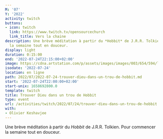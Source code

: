 ```yaml
---
M: '07'
Y: '2022'
activity: twitch
buttons:
- icon: twitch
  link: https://www.twitch.tv/opensourcechurch
  link_title: Vers la chaine
description: Une brève méditation à partir du *Hobbit* de J.R.R. Tolkien. Pour commencer
  la semaine tout en douceur.
display: light
duration: 0:15:00
end: '2022-07-24T22:15:00+02:00'
image: https://cdna.artstation.com/p/assets/images/images/003/654/594/large/sam-robberechts-finalrender1.jpg
isodate: '2022-07-24'
location: en ligne
path: 2022/07/2022-07-24-trouver-dieu-dans-un-trou-de-hobbit.md
start: '2022-07-24T22:00:00+02:00'
start-unix: 1658692800.0
template: twitch
title: Trouver Dieu dans un trou de Hobbit
type: event
url: /activities/twitch/2022/07/24/trouver-dieu-dans-un-trou-de-hobbit
with:
- Olivier Keshavjee
---
```

Une brève méditation à partir du *Hobbit* de J.R.R. Tolkien. Pour commencer la semaine tout en douceur.